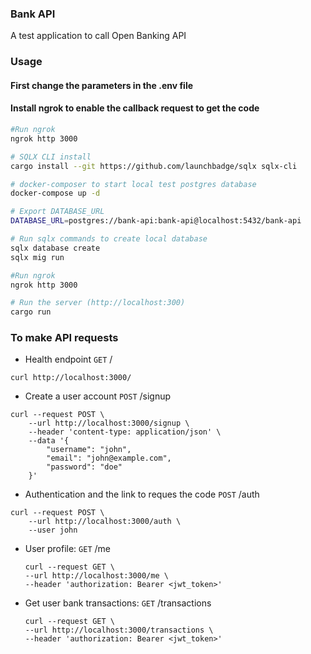 ### Bank API
A test application to call Open Banking API


### Usage
#### First change the parameters in the .env file
#### Install ngrok to enable the callback request to get the code
```bash
#Run ngrok
ngrok http 3000

# SQLX CLI install
cargo install --git https://github.com/launchbadge/sqlx sqlx-cli

# docker-composer to start local test postgres database
docker-compose up -d

# Export DATABASE_URL
DATABASE_URL=postgres://bank-api:bank-api@localhost:5432/bank-api

# Run sqlx commands to create local database
sqlx database create
sqlx mig run

#Run ngrok
ngrok http 3000

# Run the server (http://localhost:300)
cargo run
```

### To make API requests
- Health endpoint `GET` /
```
curl http://localhost:3000/
```
- Create a user account `POST` /signup
```
curl --request POST \
    --url http://localhost:3000/signup \
    --header 'content-type: application/json' \
    --data '{
        "username": "john",
        "email": "john@example.com",
        "password": "doe"
    }'
```
- Authentication and the link to reques the code `POST` /auth
```
curl --request POST \
    --url http://localhost:3000/auth \
    --user john
```
- User profile: `GET` /me
  ```
  curl --request GET \
  --url http://localhost:3000/me \
  --header 'authorization: Bearer <jwt_token>'

- Get user bank transactions: `GET` /transactions
  ```
  curl --request GET \
  --url http://localhost:3000/transactions \
  --header 'authorization: Bearer <jwt_token>'





